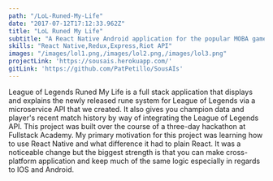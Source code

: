 ```yaml
---
path: "/LoL-Runed-My-Life"
date: "2017-07-12T17:12:33.962Z"
title: "LoL Runed My Life"
subtitle: "A React Native Android application for the popular MOBA game League of Legends"
skills: "React Native,Redux,Express,Riot API"
images: "/images/lol1.png,/images/lol2.png,/images/lol3.png"
projectLink: 'https://sousais.herokuapp.com/'
gitLink: 'https://github.com/PatPetillo/SousAIs'
---
```


League of Legends Runed My Life is a full stack application that displays and explains the newly released rune system for League of Legends via a microservice API that we created. It also gives you champion data and player's recent match history by way of integrating the League of Legends API. This project was built over the course of a three-day hackathon at Fullstack Academy. My primary motivation for this project was learning how to use React Native and what difference it had to plain React. It was a noticeable change but the biggest strength is that you can make cross-platform application and keep much of the same logic especially in regards to IOS and Android.  